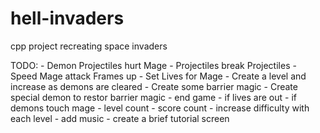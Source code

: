 # hell-invaders
cpp project recreating space invaders


TODO:
	- Demon Projectiles hurt Mage
	- Projectiles break Projectiles
	- Speed Mage attack Frames up
	- Set Lives for Mage
	- Create a level and increase as demons are cleared
	- Create some barrier magic 
	- Create special demon to restor barrier magic
	- end game
		- if lives are out
		- if demons touch mage
	- level count
	- score count
	- increase difficulty with each level
	- add music
	- create a brief tutorial screen 